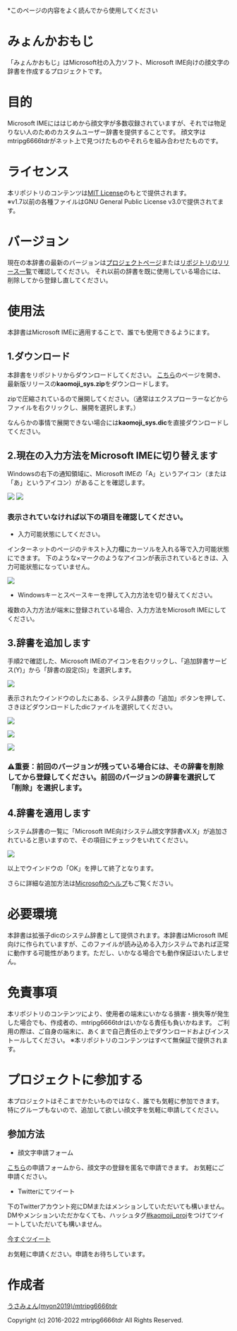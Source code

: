 *このページの内容をよく読んでから使用してください

# みょんかおもじ
 「みょんかおもじ」はMicrosoft社の入力ソフト、Microsoft IME向けの顔文字の辞書を作成するプロジェクトです。
# 目的
 Microsoft IMEにははじめから顔文字が多数収録されていますが、それでは物足りない人のためのカスタムユーザー辞書を提供することです。
 顔文字はmtripg6666tdrがネット上で見つけたものやそれらを組み合わせたものです。
# ライセンス
本リポジトリのコンテンツは[MIT License](LICENSE)のもとで提供されます。  
※v1.7以前の各種ファイルはGNU General Public License v3.0で提供されてます。
# バージョン
現在の本辞書の最新のバージョンは[プロジェクトページ](https://mtripg6666tdr.github.io/Kaomoji_proj/index.html)または[リポジトリのリリース一覧](https://github.com/mtripg6666tdr/Kaomoji_proj/releases/)で確認してください。
それ以前の辞書を既に使用している場合には、削除してから登録し直してください。
# 使用法
本辞書はMicrosoft IMEに適用することで、誰でも使用できるようにます。
## 1.ダウンロード
本辞書をリポジトリからダウンロードしてください。
[こちら](https://github.com/mtripg6666tdr/Kaomoji_proj/releases/)のページを開き、最新版リリースの**kaomoji_sys.zip**をダウンロードします。

zipで圧縮されているので展開してください。（通常はエクスプローラーなどからファイルを右クリックし、展開を選択します。）

なんらかの事情で展開できない場合には**kaomoji_sys.dic**を直接ダウンロードしてください。
## 2.現在の入力方法をMicrosoft IMEに切り替えます
Windowsの右下の通知領域に、Microsoft IMEの「A」というアイコン（または「あ」というアイコン）があることを確認します。

![](readme_files/IMG002.png)
![](readme_files/IMG003.png)
### 表示されていなければ以下の項目を確認してください。
- 入力可能状態にしてください。

インターネットのページのテキスト入力欄にカーソルを入れる等で入力可能状態にできます。
下のような×マークのようなアイコンが表示されているときは、入力可能状態になっていません。

![](readme_files/IMG004.png)
- Windowsキーとスペースキーを押して入力方法を切り替えてください。

複数の入力方法が端末に登録されている場合、入力方法をMicrosoft IMEにしてください。
## 3.辞書を追加します
手順2で確認した、Microsoft IMEのアイコンを右クリックし、「追加辞書サービス(Y)」から「辞書の設定(S)」を選択します。

![](readme_files/IMG005.png)

表示されたウインドウのしたにある、システム辞書の「追加」ボタンを押して、さきほどダウンロードしたdicファイルを選択してください。

![](readme_files/IMG006.png)

![](readme_files/IMG007.png)

![](readme_files/IMG008.png)

### ⚠重要：前回のバージョンが残っている場合には、その辞書を削除してから登録してください。前回のバージョンの辞書を選択して「削除」を選択します。
## 4.辞書を適用します
システム辞書の一覧に「Microsoft IME向けシステム顔文字辞書vX.X」が追加されていると思いますので、その項目にチェックをいれてください。

![](readme_files/IMG009.png)

以上でウインドウの「OK」を押して終了となります。

さらに詳細な追加方法は[Microsoftのヘルプ](https://support.microsoft.com/ja-jp/help/4462244/microsoft-ime#section-8)もご覧ください。
# 必要環境
 本辞書は拡張子dicのシステム辞書として提供されます。本辞書はMicrosoft IME向けに作られていますが、このファイルが読み込める入力システムであれば正常に動作する可能性があります。ただし、いかなる場合でも動作保証はいたしません。
# 免責事項
 本リポジトリのコンテンツにより、使用者の端末にいかなる損害・損失等が発生した場合でも、作成者の、mtripg6666tdrはいかなる責任も負いかねます。
 ご利用の際は、ご自身の端末に、あくまで自己責任の上でダウンロードおよびインストールしてください。
 ※本リポジトリのコンテンツはすべて無保証で提供されます。
# プロジェクトに参加する
 本プロジェクトはそこまでかたいものではなく、誰でも気軽に参加できます。
 特にグループもないので、追加して欲しい顔文字を気軽に申請してください。
## 参加方法
- 顔文字申請フォーム

 [こちら](https://forms.gle/xFHd98CTpJrs6cN68)の申請フォームから、顔文字の登録を匿名で申請できます。
 お気軽にご申請ください。
- Twitterにてツイート

下のTwitterアカウント宛にDMまたはメンションしていただいても構いません。
DMやメンションいただかなくても、ハッシュタグ[#kaomoji_proj](https://twitter.com/hashtag/kaomoji_proj)をつけてツイートしていただいても構いません。

[今すぐツイート](https://twitter.com/intent/tweet?text=&hashtags=kaomoji_proj&via=mtripg6666tdr)

 お気軽に申請ください。申請をお待ちしています。
# 作成者
[うさみょん(myon2019)/mtripg6666tdr](https://github.com/mtripg6666tdr)  

Copyright (c) 2016-2022 mtripg6666tdr All Rights Reserved.
